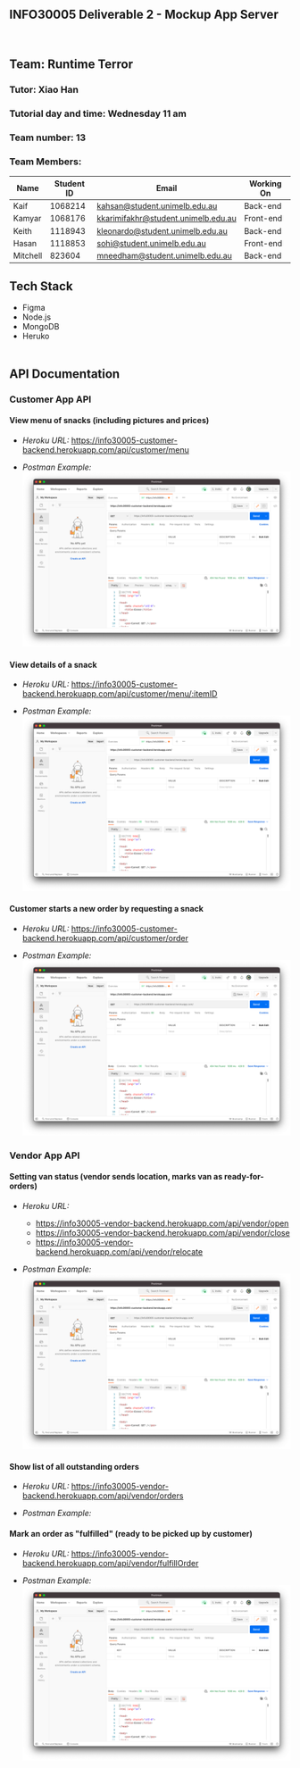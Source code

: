 ## INFO30005 Deliverable 2 - Mockup App Server

<br>

## Team: Runtime Terror

### Tutor: Xiao Han

### Tutorial day and time: Wednesday 11 am

### Team number: 13



### Team Members:

| Name     | Student ID | Email                               | Working On |
| -------- | ---------- | ----------------------------------- | ---------- |
| Kaif     | 1068214    | kahsan@student.unimelb.edu.au       | Back-end   |
| Kamyar   | 1068176    | kkarimifakhr@student.unimelb.edu.au | Front-end  |
| Keith    | 1118943    | kleonardo@student.unimelb.edu.au    | Back-end   |
| Hasan    | 1118853    | sohi@student.unimelb.edu.au         | Front-end  |
| Mitchell | 823604     | mneedham@student.unimelb.edu.au     | Back-end   |



## Tech Stack

- Figma
- Node.js
- MongoDB
- Heruko
<br> <br>

## API Documentation

### Customer App API

#### View menu of snacks (including pictures and prices)

- _Heroku URL:_ https://info30005-customer-backend.herokuapp.com/api/customer/menu

- _Postman Example:_
  <img src="resources/dummypostman.png" alt="View menu of snacks screenshot">

#### View details of a snack

- _Heroku URL:_ https://info30005-customer-backend.herokuapp.com/api/customer/menu/:itemID

- _Postman Example:_
  <img src="resources/dummypostman.png" alt="View details of a snack screenshot">

#### Customer starts a new order by requesting a snack

- _Heroku URL:_ https://info30005-customer-backend.herokuapp.com/api/customer/order

- _Postman Example:_
  <img src="resources/dummypostman.png" alt="New order request screenshot">

### Vendor App API

#### Setting van status (vendor sends location, marks van as ready-for-orders)

- _Heroku URL:_

  - https://info30005-vendor-backend.herokuapp.com/api/vendor/open
  - https://info30005-vendor-backend.herokuapp.com/api/vendor/close
  - https://info30005-vendor-backend.herokuapp.com/api/vendor/relocate

- _Postman Example:_
  <img src="resources/dummypostman.png" alt="Van status request screenshot">
#### Show list of all outstanding orders

- _Heroku URL:_ https://info30005-vendor-backend.herokuapp.com/api/vendor/orders

- _Postman Example:_

#### Mark an order as "fulfilled" (ready to be picked up by customer)

- _Heroku URL:_ https://info30005-vendor-backend.herokuapp.com/api/vendor/fulfillOrder

- _Postman Example:_
  <img src="resources/dummypostman.png" alt="Order fulfilled request screenshot">
